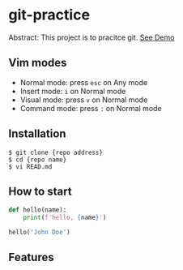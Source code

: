 # git-practice

Abstract: This project is to pracitce git.
[See Demo](https://www.google.come/)

## Vim modes
- Normal mode: press `esc` on Any mode
- Insert mode: `i` on Normal mode
- Visual mode: press `v` on Normal mode
- Command mode: press `:` on Normal mode

## Installation

```shell
$ git clone {repo address}
$ cd {repo name}
$ vi READ.md 
```

## How to start

```python
def hello(name):
    print(f'hello, {name}')

hello('John Doe')
```

## Features

